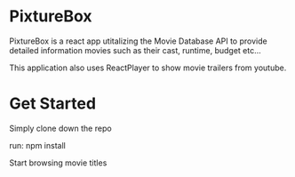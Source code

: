 # PixtureBox

PixtureBox is a react app utitalizing the Movie Database API to provide detailed information movies such as their cast, runtime, budget etc...

This application also uses ReactPlayer to show movie trailers from youtube.

# Get Started

Simply clone down the repo

run: npm install 

Start browsing movie titles
